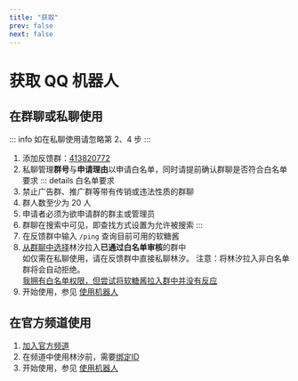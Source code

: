 ```yaml
---
title: "获取"
prev: false
next: false
---
```


# 获取 QQ 机器人

## 在群聊或私聊使用
::: info
如在私聊使用请忽略第 2、4 步
:::

1. 添加反馈群：[413820772](http://qm.qq.com/cgi-bin/qm/qr?_wv=1027&k=R5aSzbrwEiBbzs4gXlLB8dUq7AmI01gG&authKey=GGOSuSizQZsPDGiDcE7Ay4x1SiIX8ZtbAQK%2ByPNSZfSEgAtZd1WxmE%2BZmQRlvY%2BP&noverify=0&group_code=413820772)
2. 私聊管理**群号**与**申请理由**以申请白名单，同时请提前确认群聊是否符合白名单要求
::: details 白名单要求
1. 禁止广告群、推广群等带有传销或违法性质的群聊
2. 群人数至少为 20 人
3. 申请者必须为欲申请群的群主或管理员
4. 群聊在搜索中可见，即查找方式设置为允许被搜索
:::
3. 在反馈群中输入 `/ping` 查询目前可用的软糖酱
4. [从群聊中选择](https://zhidao.baidu.com/question/1898099646804409100.html)林汐拉入**已通过白名单审核**的群中  
如仅需在私聊使用，请在反馈群中直接私聊林汐。 
注意：将林汐拉入非白名单群将会自动拒绝。  
[我拥有白名单权限，但尝试将软糖酱拉入群中并没有反应](#)
5. 开始使用，参见 [使用机器人](../home.md#使用机器人)

## 在官方频道使用
1. [加入官方频道](https://pd.qq.com/s/gp1bpv3jj)
2. 在频道中使用林汐前，需要[绑定ID](#)
3. 开始使用，参见 [使用机器人](../home.md#使用机器人)
 